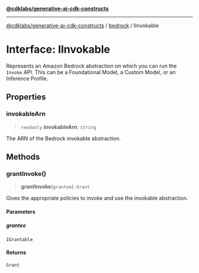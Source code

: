 [**@cdklabs/generative-ai-cdk-constructs**](../../../README.md)

***

[@cdklabs/generative-ai-cdk-constructs](../../../README.md) / [bedrock](../README.md) / IInvokable

# Interface: IInvokable

Represents an Amazon Bedrock abstraction on which you can
run the `Invoke` API. This can be a Foundational Model,
a Custom Model, or an Inference Profile.

## Properties

### invokableArn

> `readonly` **invokableArn**: `string`

The ARN of the Bedrock invokable abstraction.

## Methods

### grantInvoke()

> **grantInvoke**(`grantee`): `Grant`

Gives the appropriate policies to invoke and use the invokable abstraction.

#### Parameters

##### grantee

`IGrantable`

#### Returns

`Grant`
